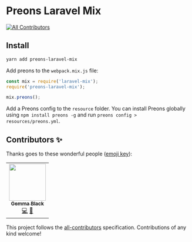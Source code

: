 # Preons Laravel Mix
<!-- ALL-CONTRIBUTORS-BADGE:START - Do not remove or modify this section -->
[![All Contributors](https://img.shields.io/badge/all_contributors-1-orange.svg?style=flat-square)](#contributors-)
<!-- ALL-CONTRIBUTORS-BADGE:END -->

## Install

```bash
yarn add preons-laravel-mix
```

Add preons to the `webpack.mix.js` file:

```javascript
const mix = require('laravel-mix');
require('preons-laravel-mix');

mix.preons();
```

Add a Preons config to the `resource` folder. You can install Preons globally using `npm install preons -g` and run `preons config > resources/preons.yml`.

## Contributors ✨

Thanks goes to these wonderful people ([emoji key](https://allcontributors.org/docs/en/emoji-key)):

<!-- ALL-CONTRIBUTORS-LIST:START - Do not remove or modify this section -->
<!-- prettier-ignore-start -->
<!-- markdownlint-disable -->
<table>
  <tr>
    <td align="center"><a href="https://kammadata.com/"><img src="https://avatars0.githubusercontent.com/u/4562670?v=4?s=100" width="100px;" alt=""/><br /><sub><b>Gemma Black</b></sub></a><br /><a href="https://github.com/preons/preons-laravel-mix/commits?author=gemmadlou" title="Code">💻</a> <a href="https://github.com/preons/preons-laravel-mix/commits?author=gemmadlou" title="Documentation">📖</a></td>
  </tr>
</table>

<!-- markdownlint-restore -->
<!-- prettier-ignore-end -->

<!-- ALL-CONTRIBUTORS-LIST:END -->

This project follows the [all-contributors](https://github.com/all-contributors/all-contributors) specification. Contributions of any kind welcome!